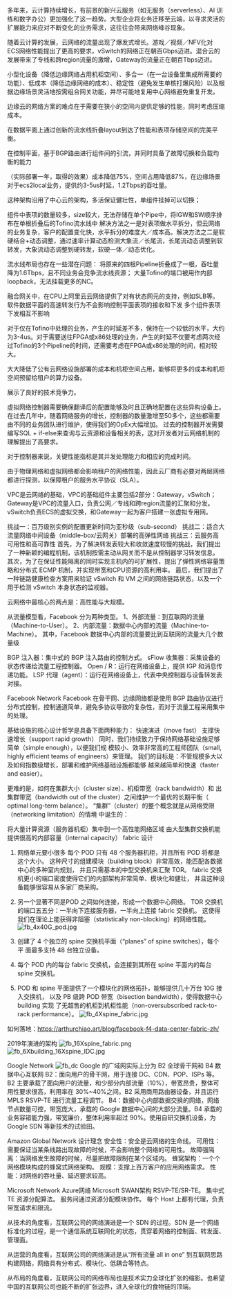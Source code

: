 多年来，云计算持续增长，有前景的新兴云服务（如无服务（serverless）、AI 训练和数字办公）更加强化了这一趋势。大型企业将业务迁移至云端，以寻求灵活的扩展能力来应对不断变化的业务需求，这往往会带来网络峰谷现象。

随着云计算的发展，云网络的流量出现了爆发式增长。游戏／视频／NFV化对ECS网络性能提出了更高的要求，vSwitch的网络正在朝百Gbps迈进。混合云的发展带来了专线和跨region流量的激增，Gateway的流量正在朝百Tbps迈进。


小型化设备（降低边缘网络占用机柜空间）、多合一（在一台设备里集成所需要的功能）、低成本（降低边缘网络的成本）、稳定性（避免发生单核打爆风险）以及根据边缘场景灵活地按需组合网关功能，并尽可能地复用中心网络避免重复开发。

边缘云的网络方案的难点在于需要在狭小的空间内提供足够的性能，同时考虑压缩成本。

在数据平面上通过创新的流水线折叠layout到达了性能和表项存储空间的完美平衡。

在控制平面，基于BGP路由进行组件间的引流，并同时具备了故障切换和负载均衡的能力

（实际部署一年，取得的效果）成本降低75%，空间占用降低87%，在边缘场景对于ecs2local业务，提供约3-5us时延，1.2Tbps的吞吐量。

这种架构沿用了中心云的架构，多活保证健壮性，单组件挂掉可以切换；

组件中表项的数量较多，size较大，无法存储在单个Pipe中，将IGW和SW顺序排布在单根折叠后的Tofino流水线中
解决方法之一是对表项做水平拆分，但云网络的业务复杂，客户的配置变化快，水平拆分的难度大／成本高。解决方法之二是软硬结合+动态调整，通过速率计算动态检测大象流／长尾流，长尾流动态调整到软转发，大象流动态调整到硬转发，软硬一体／动态优化。

流水线布局也存在一些潜在问题：
将原来的四根Pipeline折叠成了一根，吞吐量降为1.6Tbps，且不同业务会竞争流水线资源；
大量Tofino的端口被用作内部loopback，无法挂载更多的NC。


融合网关中，在CPU上阿里云云网络提供了对有状态网元的支持，例如SLB等。
软件数据平面的高速转发行为不会影响控制平面表项的接收和下发
多个组件表项下发相互不影响

对于仅在Tofino中处理的业务，产生的时延差不多，保持在一个较低的水平，大约为3-4us。对于需要送往FPGA或x86处理的业务，产生的时延不仅要考虑两次经过Tofino的3个Pipeline的时间，还需要考虑在FPGA或x86处理的时间，相对较大。

大大降低了公有云网络设施部署的成本和机柜空间占用，能够将更多的成本和机柜空间预留给租户的算力设备。

展示了良好的技术竞争力。

虚拟网络控制器需要确保翻译后的配置能够及时且正确地配置在这些异构设备上。
在过去几年中，随着网络服务的增长，控制器的数量激增至50多个，这些都需要由不同的业务团队进行维护，使得我们的OpEx大幅增加。
过去的控制器开发需要编写SQL + if-else来查询与云资源和设备相关的表，这对开发者对云网络机制的理解提出了高要求。

对于控制器来说，关键性能指标是其并发处理能力和相应的完成时间。

由于物理网络和虚拟网络都会影响租户的网络性能，因此云厂商有必要对两层网络都进行探测，以保障租户的服务水平协议（SLA）。

VPC是云网络的基础，VPC的基础组件主要包括2部分：Gateway，vSwitch；Gateway是VPC的流量入口，负责公网／专线和跨region流量的汇聚和分发。vSwitch负责ECS的虚拟交换，和Gateway一起为客户搭建一张虚拟专用网。

挑战一：百万级别实例的配置更新时间为亚秒级（sub-second）
挑战二：适合大流量网络中间设备（middle-box/云网关）部署的高弹性网络
挑战三：云服务高可用性和高可靠性
首先，为了解决转发表较大和收敛速度较慢的挑战，我们提出了一种新颖的编程机制，该机制按需主动从网关而不是从控制器学习转发信息。
其次，为了在保证性能隔离的同时实现主机内的可扩展性，提出了弹性网络容量策略和分布式 ECMP 机制，并实现带宽和CPU资源的高利用率。
最后，我们提出了一种链路健康检查方案用来验证 vSwitch 和 VM 之间的网络链路状态，以及一个用于检测 vSwitch 本身状态的监视器。

云网络中最核心的两点是：高性能与大规模。

从流量模型看，Facebook 分为两种类型。
1、外部流量：到互联网的流量（Machine-to-User）。
2、内部流量：数据中心内部的流量（Machine-to-Machine）。
其中，Facebook 数据中心内部的流量要比到互联网的流量大几个数量级

BGP 注入器：集中式的 BGP 注入路由的控制方式。
sFlow 收集器：采集设备的状态传递给流量工程控制器。
Open / R：运行在网络设备上，提供 IGP 和消息传递功能。
LSP 代理（agent）：运行在网络设备上，代表中央控制器与设备转发表对接。

Facebook Network
Facebook 在骨干网、边缘网络都是使用 BGP 路由协议进行分布式控制，控制通道简单，避免多协议导致的复杂性，而对于流量工程采用集中的处理。

基础设施的核心设计哲学是具备下面两种能力：
快速演进（move fast）
支撑快速增长（support rapid growth）
同时，我们持续致力于保持网络基础设施足够简单（simple enough），以便我们规 模较小、效率非常高的工程师团队（small, highly efficient teams of engineers）来管理。
我们的目标是：不管规模多大以及如何指数级增长，部署和维护网络基础设施都能够 越来越简单和快速（faster and easier）。

更难的是，如何在集群大小（cluster size）、机柜带宽（rack bandwidth）和 出集群带宽（bandwidth out of the cluster）之间维护一个最优的长期平衡（ optimal long-term balance）。
“集群”（cluster）的整个概念就是从网络受限（networking limitation）的情境 中诞生的：

将大量计算资源（服务器机柜）集中到一个高性能网络区域
由大型集群交换机能提供很高的内部容量（internal capacity）
fabric 设计
1. 网络单元要小很多
每个 POD 只有 48 个服务器机柜，并且所有 POD 将都是这个大小。
这种尺寸的组建模块（building block）非常高效，能匹配各数据中心的多种室内规划， 并且只需基本的中型交换机来汇聚 TOR。
fabric 交换机更小的端口密度使得它们的内部架构非常简单、模块化和健壮， 并且这种设备能够很容易从多家厂商采购。
2. 另一个显著不同是POD 之间如何连接，形成一个数据中心网络。
TOR 交换机的端口五五分：一半向下连接服务器，一半向上连接 fabric 交换机。
这使得我们在理论上能获得非阻塞（statistically non-blocking）的网络性能。
![fb_4x40G_pod.jpg](./zap/fb_4x40G_pod.jpg)

1. 创建了 4 个独立的 spine 交换机平面（“planes” of spine switches），每个平 面最多支持 48 台独立设备。
2. 每个 POD 内的每台 fabric 交换机，会连接到其所在 spine 平面内的每台 spine 交换机。
3. POD 和 spine 平面提供了一个模块化的网络拓扑，能够提供几十万台 10G 接入交换机， 以及 PB 级跨 POD 带宽（bisection bandwidth），使得数据中心 building 实现 了无超售的机柜到机柜性能（non-oversubscribed rack-to-rack performance）。
![fb_4Xspine_fabric.jpg](./zap/fb_4Xspine_fabric.jpg)

 如何落地：https://arthurchiao.art/blog/facebook-f4-data-center-fabric-zh/

 2019年演进的架构
 ![fb_16Xspine_fabric.png](./zap/fb_16Xspine_fabric.png)
 ![fb_6Xbuilding_16Xspine_IDC.jpg](./zap/fb_6Xbuilding_16Xspine_IDC.jpg)

Google Network
![fb_dc](./zap/fb_dc.jpeg)
Google 的广域网实际上分为 B2 全球骨干网和 B4 数据中心互联网
B2：面向用户的骨干网，用于连接 DC、CDN、POP、ISPs 等。B2 主要承载了面向用户的流量，和少部分内部流量（10%），带宽昂贵，整体可用性要求很高，利用率在 30%~40%之间。B2 采用商用路由器设备，并且运行 MPLS RSVP-TE 进行流量工程调节。
B4：数据中心内部数据交换的网络，网络节点数量可控，带宽庞大，承载的 Google 数据中心间的大部分流量。B4 承载的业务容错能力强，带宽廉价，整体利用率超过 90%。使用自研交换机设备，为 Google SDN 等新技术的试验田。


Amazon Global Network
设计理念
安全性：安全是云网络的生命线。
可用性：需要保证当某条线路出现故障的时候，不会影响整个网络的可用性。
故障强隔离：当网络发生故障的时候，尽量把故障限制在某个区域内。
蜂窝架构：一个个网络模块构成的蜂窝式网络架构。
规模：支撑上百万客户的应用网络需求。
性能：对网络的吞吐量、延迟要求较高。

Microsoft Network Azure网络
Microsoft SWAN架构
RSVP-TE/SR-TE。
集中式 TE 资源分配算法。
服务间通过资源分配模块协作。
每个 Host 上都有代理，负责带宽请求和限流。


从技术的角度看，互联网公司的网络演进是一个 SDN 的过程。SDN 是一个网络标准化的过程，是一个通信系统互联网化的状态，贯穿着网络的控制面、转发面、管理面。

从运营的角度看，互联网公司的网络演进是从“所有流量 all in one” 到互联网思路构建网络，网络具有分布式、模块化、低耦合等特点。

从布局的角度看，互联网公司的网络布局也是技术实力全球化扩张的缩影。也希望中国的互联网公司也能不断的扩张边界，进入全球化的食物链的顶端。